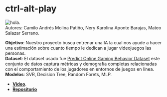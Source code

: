 # ctrl-alt-play
![hola](https://www.google.com/url?sa=i&url=https%3A%2F%2Fmarkovate.com%2Fblog%2Fai-in-gaming%2F&psig=AOvVaw0NwQYiC3-UPyjsXFAiarg_&ust=1733874222549000&source=images&cd=vfe&opi=89978449&ved=0CBQQjRxqFwoTCMC9q_rum4oDFQAAAAAdAAAAABAJ).  
Autores: Camilo Andrés Molina Patiño, Nery Karolina Aponte Barajas, Mateo Salazar Serrano.

**Objetivo**: Nuestro proyecto busca entrenar una IA la cual nos ayude a hacer una estimación sobre cuanto tiempo le dedican a jugar videojuegos las personas.  
**Dataset**: El dataset usado fue [Predict Online Gaming Behavior Dataset](https://www.kaggle.com/datasets/rabieelkharoua/predict-online-gaming-behavior-dataset/data) este conjunto de datos captura métricas y demografía completas relacionadas con el comportamiento de los jugadores en entornos de juegos en línea.  
**Modelos**: SVR, Decision Tree, Random Forets, MLP.  
- **[Video](https://www.youtube.com/watch?v=GHMjD0Lp5DY)**.  
- **[Repositorio](https://github.com/Side-Flip/ctrl-alt-play)**
